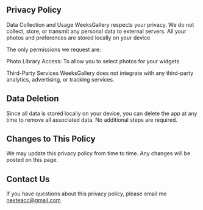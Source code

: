 ## Privacy Policy
Data Collection and Usage
WeeksGallery respects your privacy. We do not collect, store, or transmit any personal data to external servers. All your photos and preferences are stored locally on your device

The only permissions we request are:

Photo Library Access: To allow you to select photos for your widgets

Third-Party Services
WeeksGallery does not integrate with any third-party analytics, advertising, or tracking services.

## Data Deletion
Since all data is stored locally on your device, you can delete the app at any time to remove all associated data. No additional steps are required.

## Changes to This Policy
We may update this privacy policy from time to time. Any changes will be posted on this page.

## Contact Us
If you have questions about this privacy policy, please email me nexteacc@gmail.com
